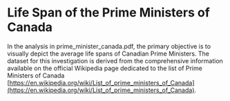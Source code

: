 # Life Span of the Prime Ministers of Canada

In the analysis in prime_minister_canada.pdf, the primary objective is to visually depict the average life spans of Canadian Prime Ministers. The dataset for this investigation is derived from the comprehensive information available on the official Wikipedia page dedicated to the list of Prime Ministers of Canada [https://en.wikipedia.org/wiki/List_of_prime_ministers_of_Canada](https://en.wikipedia.org/wiki/List_of_prime_ministers_of_Canada). 
